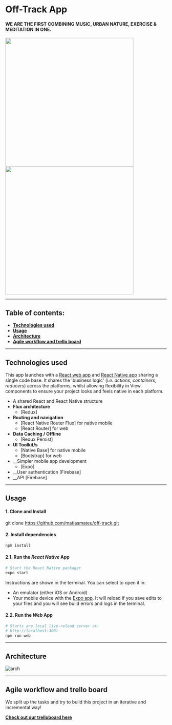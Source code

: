 # Off-Track App

#### WE ARE THE FIRST COMBINING MUSIC, URBAN NATURE, EXERCISE & MEDITATION IN ONE. 

<img src="https://github.com/matiasmateu/off-track/blob/master/src/images/offtrack1.png" width="400"></img>
<img src="https://github.com/matiasmateu/off-track/blob/master/src/images/offtrack2.png" width="400"></img>


---

## Table of contents:

- **[Technologies used](#technologies-used)**
- **[Usage](#usage)**
- **[Architecture](#architecture)**
- **[Agile workflow and trello board](#my-agile-workflow-and-trello-board)**

---

## Technologies used

This app launches with a [React web app](https://reactjs.org/) and [React Native app](https://facebook.github.io/react-native/) sharing a single code base. It shares the 'business logic' (_i.e. actions, containers, reducers_) across the platforms, whilst allowing flexibility in View components to ensure your project looks and feels native in each platform.

- A shared React and React Native structure
- __Flux architecture__
    - [Redux]
- __Routing and navigation__
    - [React Native Router Flux] for native mobile
    - [React Router] for web
- __Data Caching / Offline__
    - [Redux Persist]
- __UI Toolkit/s__
    - [Native Base] for native mobile
    - [Bootstrap] for web
- __Simpler mobile app development
    - [Expo]
- __User authentication
    [Firebase]
- __API
    [Firebase]
---
## Usage


#### 1. Clone and Install


git clone https://github.com/matiasmateu/off-track.git

#### 2. Install dependencies
```bash
npm install
```

#### 2.1. Run the _React Native_ App

```bash
# Start the React Native packager
expo start
```

Instructions are shown in the terminal. You can select to open it in:

- An emulator (either iOS or Android)
- Your mobile device with the [Expo app](https://expo.io/). It will reload if you save edits to your files and you will see build errors and logs in the terminal.

#### 2.2. Run the _Web_ App

```bash
# Starts are local live-reload server at:
# http://localhost:3001
npm run web
```

---
## Architecture

<img src="https://github.com/matiasmateu/off-track/blob/master/src/images/architecture.png" alt="arch" />

---
## Agile workflow and trello board
We split up the tasks and try to build this project in an iterative and incremental way!

**[Check out our trelloboard here](https://trello.com/b/3AGbXKba/off-track)**

